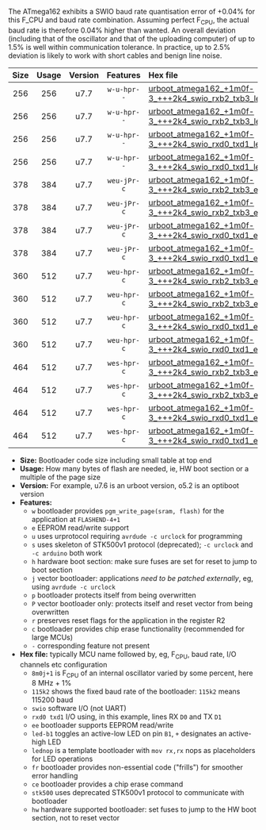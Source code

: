 The ATmega162 exhibits a SWIO baud rate quantisation error of +0.04% for this F_CPU and baud rate combination. Assuming perfect F<sub>CPU</sub>, the actual baud rate is therefore 0.04% higher than wanted. An overall deviation (including that of the oscillator and that of the uploading computer) of up to 1.5% is well within communication tolerance. In practice, up to 2.5% deviation is likely to work with short cables and benign line noise.

|Size|Usage|Version|Features|Hex file|
|:-:|:-:|:-:|:-:|:--|
|256|256|u7.7|`w-u-hpr--`|[urboot_atmega162_+1m0f-3_+++2k4_swio_rxb2_txb3_led+b0_hw.hex](https://raw.githubusercontent.com/stefanrueger/urboot.hex/main/mcus/atmega162/internal_oscillator/fcpu_+1m0f-3/br_+++2k4/urboot_atmega162_+1m0f-3_+++2k4_swio_rxb2_txb3_led+b0_hw.hex)|
|256|256|u7.7|`w-u-hpr--`|[urboot_atmega162_+1m0f-3_+++2k4_swio_rxb2_txb3_lednop_hw.hex](https://raw.githubusercontent.com/stefanrueger/urboot.hex/main/mcus/atmega162/internal_oscillator/fcpu_+1m0f-3/br_+++2k4/urboot_atmega162_+1m0f-3_+++2k4_swio_rxb2_txb3_lednop_hw.hex)|
|256|256|u7.7|`w-u-hpr--`|[urboot_atmega162_+1m0f-3_+++2k4_swio_rxd0_txd1_led+b0_hw.hex](https://raw.githubusercontent.com/stefanrueger/urboot.hex/main/mcus/atmega162/internal_oscillator/fcpu_+1m0f-3/br_+++2k4/urboot_atmega162_+1m0f-3_+++2k4_swio_rxd0_txd1_led+b0_hw.hex)|
|256|256|u7.7|`w-u-hpr--`|[urboot_atmega162_+1m0f-3_+++2k4_swio_rxd0_txd1_lednop_hw.hex](https://raw.githubusercontent.com/stefanrueger/urboot.hex/main/mcus/atmega162/internal_oscillator/fcpu_+1m0f-3/br_+++2k4/urboot_atmega162_+1m0f-3_+++2k4_swio_rxd0_txd1_lednop_hw.hex)|
|378|384|u7.7|`weu-jPr-c`|[urboot_atmega162_+1m0f-3_+++2k4_swio_rxb2_txb3_ee_led+b0_fr_ce.hex](https://raw.githubusercontent.com/stefanrueger/urboot.hex/main/mcus/atmega162/internal_oscillator/fcpu_+1m0f-3/br_+++2k4/urboot_atmega162_+1m0f-3_+++2k4_swio_rxb2_txb3_ee_led+b0_fr_ce.hex)|
|378|384|u7.7|`weu-jPr-c`|[urboot_atmega162_+1m0f-3_+++2k4_swio_rxb2_txb3_ee_lednop_fr_ce.hex](https://raw.githubusercontent.com/stefanrueger/urboot.hex/main/mcus/atmega162/internal_oscillator/fcpu_+1m0f-3/br_+++2k4/urboot_atmega162_+1m0f-3_+++2k4_swio_rxb2_txb3_ee_lednop_fr_ce.hex)|
|378|384|u7.7|`weu-jPr-c`|[urboot_atmega162_+1m0f-3_+++2k4_swio_rxd0_txd1_ee_led+b0_fr_ce.hex](https://raw.githubusercontent.com/stefanrueger/urboot.hex/main/mcus/atmega162/internal_oscillator/fcpu_+1m0f-3/br_+++2k4/urboot_atmega162_+1m0f-3_+++2k4_swio_rxd0_txd1_ee_led+b0_fr_ce.hex)|
|378|384|u7.7|`weu-jPr-c`|[urboot_atmega162_+1m0f-3_+++2k4_swio_rxd0_txd1_ee_lednop_fr_ce.hex](https://raw.githubusercontent.com/stefanrueger/urboot.hex/main/mcus/atmega162/internal_oscillator/fcpu_+1m0f-3/br_+++2k4/urboot_atmega162_+1m0f-3_+++2k4_swio_rxd0_txd1_ee_lednop_fr_ce.hex)|
|360|512|u7.7|`weu-hpr-c`|[urboot_atmega162_+1m0f-3_+++2k4_swio_rxb2_txb3_ee_led+b0_fr_ce_hw.hex](https://raw.githubusercontent.com/stefanrueger/urboot.hex/main/mcus/atmega162/internal_oscillator/fcpu_+1m0f-3/br_+++2k4/urboot_atmega162_+1m0f-3_+++2k4_swio_rxb2_txb3_ee_led+b0_fr_ce_hw.hex)|
|360|512|u7.7|`weu-hpr-c`|[urboot_atmega162_+1m0f-3_+++2k4_swio_rxb2_txb3_ee_lednop_fr_ce_hw.hex](https://raw.githubusercontent.com/stefanrueger/urboot.hex/main/mcus/atmega162/internal_oscillator/fcpu_+1m0f-3/br_+++2k4/urboot_atmega162_+1m0f-3_+++2k4_swio_rxb2_txb3_ee_lednop_fr_ce_hw.hex)|
|360|512|u7.7|`weu-hpr-c`|[urboot_atmega162_+1m0f-3_+++2k4_swio_rxd0_txd1_ee_led+b0_fr_ce_hw.hex](https://raw.githubusercontent.com/stefanrueger/urboot.hex/main/mcus/atmega162/internal_oscillator/fcpu_+1m0f-3/br_+++2k4/urboot_atmega162_+1m0f-3_+++2k4_swio_rxd0_txd1_ee_led+b0_fr_ce_hw.hex)|
|360|512|u7.7|`weu-hpr-c`|[urboot_atmega162_+1m0f-3_+++2k4_swio_rxd0_txd1_ee_lednop_fr_ce_hw.hex](https://raw.githubusercontent.com/stefanrueger/urboot.hex/main/mcus/atmega162/internal_oscillator/fcpu_+1m0f-3/br_+++2k4/urboot_atmega162_+1m0f-3_+++2k4_swio_rxd0_txd1_ee_lednop_fr_ce_hw.hex)|
|464|512|u7.7|`wes-hpr-c`|[urboot_atmega162_+1m0f-3_+++2k4_swio_rxb2_txb3_ee_led+b0_fr_ce_stk500_hw.hex](https://raw.githubusercontent.com/stefanrueger/urboot.hex/main/mcus/atmega162/internal_oscillator/fcpu_+1m0f-3/br_+++2k4/urboot_atmega162_+1m0f-3_+++2k4_swio_rxb2_txb3_ee_led+b0_fr_ce_stk500_hw.hex)|
|464|512|u7.7|`wes-hpr-c`|[urboot_atmega162_+1m0f-3_+++2k4_swio_rxb2_txb3_ee_lednop_fr_ce_stk500_hw.hex](https://raw.githubusercontent.com/stefanrueger/urboot.hex/main/mcus/atmega162/internal_oscillator/fcpu_+1m0f-3/br_+++2k4/urboot_atmega162_+1m0f-3_+++2k4_swio_rxb2_txb3_ee_lednop_fr_ce_stk500_hw.hex)|
|464|512|u7.7|`wes-hpr-c`|[urboot_atmega162_+1m0f-3_+++2k4_swio_rxd0_txd1_ee_led+b0_fr_ce_stk500_hw.hex](https://raw.githubusercontent.com/stefanrueger/urboot.hex/main/mcus/atmega162/internal_oscillator/fcpu_+1m0f-3/br_+++2k4/urboot_atmega162_+1m0f-3_+++2k4_swio_rxd0_txd1_ee_led+b0_fr_ce_stk500_hw.hex)|
|464|512|u7.7|`wes-hpr-c`|[urboot_atmega162_+1m0f-3_+++2k4_swio_rxd0_txd1_ee_lednop_fr_ce_stk500_hw.hex](https://raw.githubusercontent.com/stefanrueger/urboot.hex/main/mcus/atmega162/internal_oscillator/fcpu_+1m0f-3/br_+++2k4/urboot_atmega162_+1m0f-3_+++2k4_swio_rxd0_txd1_ee_lednop_fr_ce_stk500_hw.hex)|

- **Size:** Bootloader code size including small table at top end
- **Usage:** How many bytes of flash are needed, ie, HW boot section or a multiple of the page size
- **Version:** For example, u7.6 is an urboot version, o5.2 is an optiboot version
- **Features:**
  + `w` bootloader provides `pgm_write_page(sram, flash)` for the application at `FLASHEND-4+1`
  + `e` EEPROM read/write support
  + `u` uses urprotocol requiring `avrdude -c urclock` for programming
  + `s` uses skeleton of STK500v1 protocol (deprecated); `-c urclock` and `-c arduino` both work
  + `h` hardware boot section: make sure fuses are set for reset to jump to boot section
  + `j` vector bootloader: applications *need to be patched externally*, eg, using `avrdude -c urclock`
  + `p` bootloader protects itself from being overwritten
  + `P` vector bootloader only: protects itself and reset vector from being overwritten
  + `r` preserves reset flags for the application in the register R2
  + `c` bootloader provides chip erase functionality (recommended for large MCUs)
  + `-` corresponding feature not present
- **Hex file:** typically MCU name followed by, eg, F<sub>CPU</sub>, baud rate, I/O channels etc configuration
  + `8m0j+1` is F<sub>CPU</sub> of an internal oscillator varied by some percent, here 8 MHz + 1%
  + `115k2` shows the fixed baud rate of the bootloader: `115k2` means 115200 baud
  + `swio` software I/O (not UART)
  + `rxd0 txd1` I/O using, in this example, lines RX `D0` and TX `D1`
  + `ee` bootloader supports EEPROM read/write
  + `led-b1` toggles an active-low LED on pin `B1`, `+` designates an active-high LED
  + `lednop` is a template bootloader with `mov rx,rx` nops as placeholders for LED operations
  + `fr` bootloader provides non-essential code ("frills") for smoother error handling
  + `ce` bootloader provides a chip erase command
  + `stk500` uses deprecated STK500v1 protocol to communicate with bootloader
  + `hw` hardware supported bootloader: set fuses to jump to the HW boot section, not to reset vector

